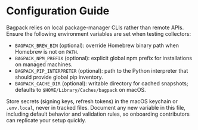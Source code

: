 # Configuration Guide

Bagpack relies on local package-manager CLIs rather than remote APIs. Ensure the following environment variables are set when testing collectors:

- `BAGPACK_BREW_BIN` (optional): override Homebrew binary path when Homebrew is not on `PATH`.
- `BAGPACK_NPM_PREFIX` (optional): explicit global npm prefix for installations on managed machines.
- `BAGPACK_PIP_INTERPRETER` (optional): path to the Python interpreter that should provide global pip inventory.
- `BAGPACK_CACHE_DIR` (optional): writable directory for cached snapshots; defaults to `$HOME/Library/Caches/bagpack` on macOS.

Store secrets (signing keys, refresh tokens) in the macOS keychain or `.env.local`, never in tracked files. Document any new variable in this file, including default behavior and validation rules, so onboarding contributors can replicate your setup quickly.
